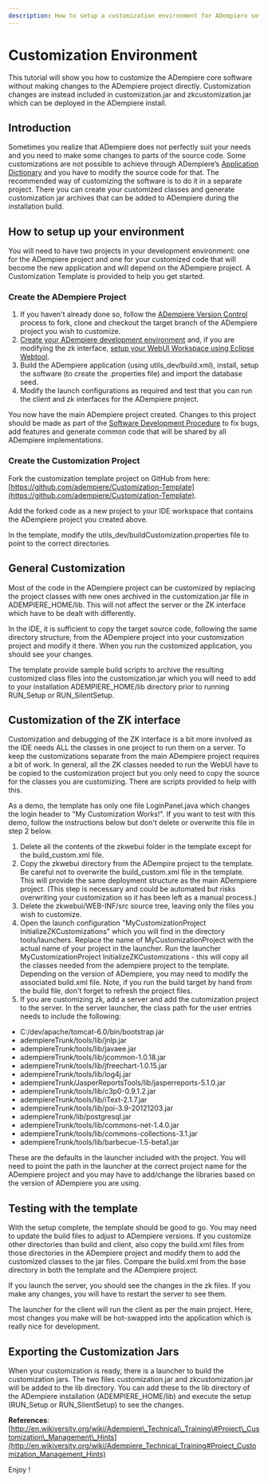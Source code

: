 ```yaml
---
description: How to setup a customization environment for ADempiere software
---
```


# Customization Environment

This tutorial will show you how to customize the ADempiere core software without making changes to the ADempiere project directly. Customization changes are instead included in customization.jar and zkcustomization.jar which can be deployed in the ADempiere install.

## Introduction

Sometimes you realize that ADempiere does not perfectly suit your needs and you need to make some changes to parts of the source code. Some customizations are not possible to achieve through ADempiere’s [Application Dictionary](http://wiki.adempiere.net/Application_Dictionary) and you have to modify the source code for that. The recommended way of customizing the software is to do it in a separate project. There you can create your customized classes and generate customization jar archives that can be added to ADempiere during the installation build.

## How to setup up your environment

You will need to have two projects in your development environment: one for the ADempiere project and one for your customized code that will become the new application and will depend on the ADempiere project.  A Customization Template is provided to help you get started.

### Create the ADempiere Project

1. If you haven't already done so, follow the [ADempiere Version Control](../adempiere-version-control.md) process to fork, clone and checkout the target branch of the ADempiere project you wish to customize.
2. [Create your ADempiere development environment](./) and, if you are modifying the zk interface, [setup your WebUI Workspace using Eclipse Webtool](creating-webui-workspace-using-eclipse-webtool.md).
3. Build the ADempiere application \(using utils\_dev/build.xml\), install, setup the software \(to create the .properties file\) and import the database seed.
4. Modify the launch configurations as required and test that you can run the client and zk interfaces for the ADempiere project.

You now have the main ADempiere project created. Changes to this project should be made as part of the [Software Development Procedure](../software-development-procedure.md) to fix bugs, add features and generate common code that will be shared by all ADempiere implementations.

### Create the Customization Project

Fork the customization template project on GitHub from here: [https://github.com/adempiere/Customization-Template](https://github.com/adempiere/Customization-Template).

Add the forked code as a new project to your IDE workspace that contains the ADempiere project you created above.

In the template, modify the utils\_dev/buildCustomization.properties file to point to the correct directories.

## General Customization

Most of the code in the ADempiere project can be customized by replacing the project classes with new ones archived in the customization.jar file in ADEMPIERE\_HOME/lib.  This will not affect the server or the ZK interface which have to be dealt with differently.

In the IDE, it is sufficient to copy the target source code, following the same directory structure, from the ADempiere project into your customization project and modify it there.  When you run the customized application, you should see your changes.

The template provide sample build scripts to archive the resulting customized class files into the customization.jar which you will need to add to your installation ADEMPIERE\_HOME/lib directory prior to running RUN\_Setup or RUN\_SilentSetup.

## Customization of the ZK interface

Customization and debugging of the ZK interface is a bit more involved as the IDE needs ALL the classes in one project to run them on a server.  To keep the customizations separate from the main ADempiere project requires a bit of work.  In general, all the ZK classes needed to run the WebUI have to be copied to the customization project but you only need to copy the source for the classes you are customizing.  There are scripts provided to help with this.

As a demo, the template has only one file LoginPanel.java which changes the login header to "My Customization Works!".  If you want to test with this demo, follow the instructions below but don't delete or overwrite this file in step 2 below.

1. Delete all the contents of the zkwebui folder in the template except for the build\_custom.xml file.
2. Copy the zkwebui directory from the ADempire project to the template. Be careful not to overwrite the build\_custom.xml file in the template. This will provide the same deployment structure as the main ADempiere project. \(This step is necessary and could be automated but risks overwriting your customization so it has been left as a manual process.\)
3. Delete the zkwebui/WEB-INF/src source tree, leaving only the files you wish to customize. 
4. Open the launch configuration "MyCustomizationProject InitializeZKCustomizations" which you will find in the directory tools/launchers. Replace the name of MyCustomizationProject with the actual name of your project in the launcher.  Run the launcher MyCustomizationProject InitializeZKCustomizations - this will copy all the classes needed from the adempiere project to the template. Depending on the version of ADempiere, you may need to modify the associated build.xml file. Note, if you run the build target by hand from the build file, don't forget to refresh the project files.
5. If you are customizing zk, add a server and add the cutomization project to the server. In the server launcher, the class path for the user entries needs to include the following:

* C:/dev/apache/tomcat-6.0/bin/bootstrap.jar
* adempiereTrunk/tools/lib/jnlp.jar
* adempiereTrunk/tools/lib/javaee.jar
* adempiereTrunk/tools/lib/jcommon-1.0.18.jar
* adempiereTrunk/tools/lib/jfreechart-1.0.15.jar
* adempiereTrunk/tools/lib/log4j.jar
* adempiereTrunk/JasperReportsTools/lib/jasperreports-5.1.0.jar
* adempiereTrunk/tools/lib/c3p0-0.9.1.2.jar
* adempiereTrunk/tools/lib/iText-2.1.7.jar
* adempiereTrunk/tools/lib/poi-3.9-20121203.jar
* adempiereTrunk/lib/postgresql.jar
* adempiereTrunk/tools/lib/commons-net-1.4.0.jar
* adempiereTrunk/tools/lib/commons-collections-3.1.jar
* adempiereTrunk/tools/lib/barbecue-1.5-beta1.jar

These are the defaults in the launcher included with the project. You will need to point the path in the launcher at the correct project name for the ADempiere project and you may have to add/change the libraries based on the version of ADempiere you are using.

## Testing with the template

With the setup complete, the template should be good to go. You may need to update the build files to adjust to ADempiere versions. If you customize other directories than build and client, also copy the build.xml files from those directories in the ADempiere project and modify them to add the customized classes to the jar files. Compare the build.xml from the base directory in both the template and the ADempiere project.

If you launch the server, you should see the changes in the zk files. If you make any changes, you will have to restart the server to see them.

The launcher for the client will run the client as per the main project. Here, most changes you make will be hot-swapped into the application which is really nice for development.

## Exporting the Customization Jars

When your customization is ready, there is a launcher to build the customization jars. The two files customization.jar and zkcustomization.jar will be added to the lib directory. You can add these to the lib directory of the ADempiere installation \(ADEMPIERE\_HOME/lib\) and execute the setup \(RUN\_Setup or RUN\_SilentSetup\) to see the changes.

  
**References**: [http://en.wikiversity.org/wiki/Adempiere\_Technical\_Training\#Project\_Customization\_Management\_Hints](http://en.wikiversity.org/wiki/Adempiere_Technical_Training#Project_Customization_Management_Hints)

Enjoy !

